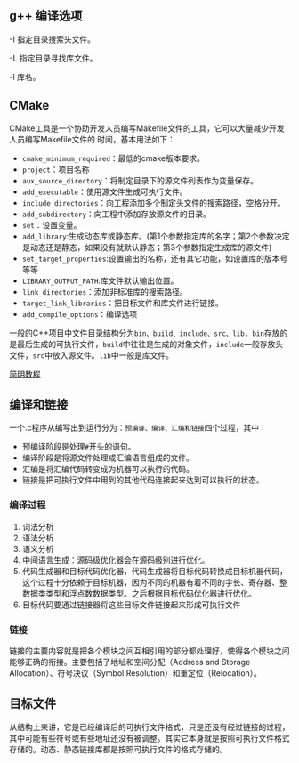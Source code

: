 ## g++ 编译选项

-I 指定目录搜索头文件。

-L 指定目录寻找库文件。

-l 库名。

## CMake
CMake工具是一个协助开发人员编写Makefile文件的工具，它可以大量减少开发人员编写Makefile文件的
时间，基本用法如下：
- `cmake_minimum_required`：最低的cmake版本要求。
- `project`：项目名称
- `aux_source_directory`：将制定目录下的源文件列表作为变量保存。
- `add_executable`：使用源文件生成可执行文件。
- `include_directories`：向工程添加多个制定头文件的搜索路径，空格分开。
- `add_subdirectory`：向工程中添加存放源文件的目录。
- `set`：设置变量。
- `add_library`:生成动态库或静态库。(第1个参数指定库的名字；第2个参数决定是动态还是静态，如果没有就默认静态；第3个参数指定生成库的源文件)
- `set_target_properties`:设置输出的名称，还有其它功能，如设置库的版本号等等
- `LIBRARY_OUTPUT_PATH`:库文件默认输出位置。
- `link_directories`：添加非标准库的搜索路径。
- `target_link_libraries`：把目标文件和库文件进行链接。
- `add_compile_options`：编译选项

一般的C++项目中文件目录结构分为`bin、build、include、src、lib`，`bin`存放的是最后生成的可执行文件，`build`中往往是生成的对象文件，`include`一般存放头文件，`src`中放入源文件。`lib`中一般是库文件。

[简明教程](https://blog.csdn.net/whahu1989/article/details/82078563)


## 编译和链接
一个.c程序从编写出到运行分为：`预编译、编译、汇编和链接`四个过程，其中：
- 预编译阶段是处理`#`开头的语句。
- 编译阶段是将源文件处理成汇编语言组成的文件。
- 汇编是将汇编代码转变成为机器可以执行的代码。
- 链接是把可执行文件中用到的其他代码连接起来达到可以执行的状态。
### 编译过程
1. 词法分析
2. 语法分析
3. 语义分析
4. 中间语言生成：源码级优化器会在源码级别进行优化。
5. 代码生成器和目标代码优化器，代码生成器将目标代码转换成目标机器代码，这个过程十分依赖于目标机器，因为不同的机器有着不同的字长、寄存器、整数据类类型和浮点数数据类型。之后根据目标代码优化器进行优化。
6. 目标代码要通过链接器将这些目标文件链接起来形成可执行文件


### 链接
链接的主要内容就是把各个模块之间互相引用的部分都处理好，使得各个模块之间能够正确的衔接。主要包括了地址和空间分配（Address and Storage Allocation）、符号决议（Symbol Resolution）和重定位（Relocation）。

## 目标文件
从结构上来讲，它是已经编译后的可执行文件格式，只是还没有经过链接的过程，其中可能有些符号或有些地址还没有被调整。其实它本身就是按照可执行文件格式存储的。动态、静态链接库都是按照可执行文件的格式存储的。
